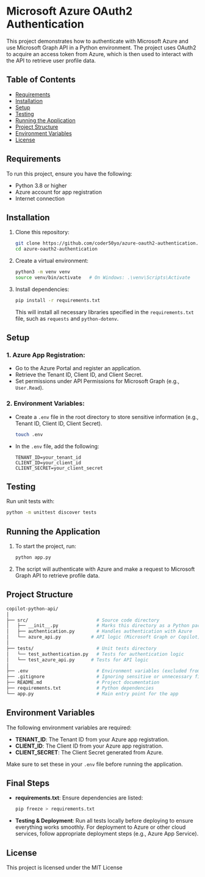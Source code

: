 # Microsoft Azure OAuth2 Authentication

This project demonstrates how to authenticate with Microsoft Azure and use Microsoft Graph API in a Python environment. The project uses OAuth2 to acquire an access token from Azure, which is then used to interact with the API to retrieve user profile data.

## Table of Contents

- [Requirements](#requirements)
- [Installation](#installation)
- [Setup](#setup)
- [Testing](#testing)
- [Running the Application](#running-the-application)
- [Project Structure](#project-structure)
- [Environment Variables](#environment-variables)
- [License](#license)

## Requirements

To run this project, ensure you have the following:

- Python 3.8 or higher
- Azure account for app registration
- Internet connection

## Installation

1. Clone this repository:

   ```bash
   git clone https://github.com/coder50yo/azure-oauth2-authentication.git
   cd azure-oauth2-authentication
   ```

2. Create a virtual environment:

   ```bash
   python3 -m venv venv
   source venv/bin/activate   # On Windows: .\venv\Scripts\Activate
   ```

3. Install dependencies:

   ```bash
   pip install -r requirements.txt
   ```

   This will install all necessary libraries specified in the `requirements.txt` file, such as `requests` and `python-dotenv`.

## Setup

### 1. Azure App Registration:

- Go to the Azure Portal and register an application.
- Retrieve the Tenant ID, Client ID, and Client Secret.
- Set permissions under API Permissions for Microsoft Graph (e.g., `User.Read`).

### 2. Environment Variables:

- Create a `.env` file in the root directory to store sensitive information (e.g., Tenant ID, Client ID, Client Secret).

   ```bash
   touch .env
   ```

- In the `.env` file, add the following:

   ```env
   TENANT_ID=your_tenant_id
   CLIENT_ID=your_client_id
   CLIENT_SECRET=your_client_secret
   ```

## Testing

Run unit tests with:
```bash
python -m unittest discover tests
```

## Running the Application

1. To start the project, run:

   ```bash
   python app.py
   ```

2. The script will authenticate with Azure and make a request to Microsoft Graph API to retrieve profile data.

## Project Structure

```bash
copilot-python-api/
│
├── src/                         # Source code directory
│   ├── __init__.py              # Marks this directory as a Python package
│   ├── authentication.py        # Handles authentication with Azure
│   └── azure_api.py           # API logic (Microsoft Graph or Copilot)
│
├── tests/                       # Unit tests directory
│   └── test_authentication.py   # Tests for authentication logic
│   └── test_azure_api.py      # Tests for API logic
│
├── .env                         # Environment variables (excluded from version control)
├── .gitignore                   # Ignoring sensitive or unnecessary files
├── README.md                    # Project documentation
├── requirements.txt             # Python dependencies
└── app.py                       # Main entry point for the app

```

## Environment Variables

The following environment variables are required:

- **TENANT_ID**: The Tenant ID from your Azure app registration.
- **CLIENT_ID**: The Client ID from your Azure app registration.
- **CLIENT_SECRET**: The Client Secret generated from Azure.

Make sure to set these in your `.env` file before running the application.

## Final Steps
- **requirements.txt**: Ensure dependencies are listed:
  ```bash
  pip freeze > requirements.txt
  ```
- **Testing & Deployment**: Run all tests locally before deploying to ensure everything works smoothly. For deployment to Azure or other cloud services, follow appropriate deployment steps (e.g., Azure App Service).

## License

This project is licensed under the MIT License